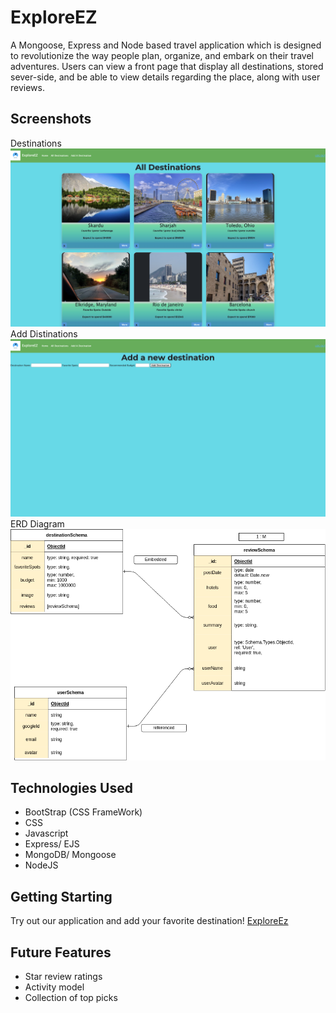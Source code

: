 # ExploreEZ
A Mongoose, Express and Node based travel application which is designed to revolutionize the way people plan, organize, and embark on their travel adventures. Users can view a front page that display all destinations, stored sever-side, and be able to view details regarding the place, along with user reviews.

## Screenshots

Destinations
![Alt text](<public/images/Screenshot 2023-08-17 at 11.42.07 AM 2.png>)
Add Distinations 
![Alt text](<public/images/Screenshot 2023-08-17 at 12.04.56 PM.png>)
ERD Diagram 
![Alt text](<public/images/Untitled Diagram.drawio.png>)




## Technologies Used
* BootStrap (CSS FrameWork)
* CSS
* Javascript
* Express/ EJS
* MongoDB/ Mongoose
* NodeJS

## Getting Starting
Try out our application and add your favorite destination!
[ExploreEz](https://infinite-island-30535-6f15b733fb9d.herokuapp.com/)

## Future Features
* Star review ratings
* Activity model
* Collection of top picks


 


